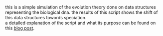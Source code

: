 this is a simple simulation of the evolution theory done on data structures representing the biological dna. the results of this script shows the shift of this data structures towords speciation.  
a detailed explanation of the script and what its purpose can be found on this [blog post](https://saadnpq.com/blog/evolve.html).
